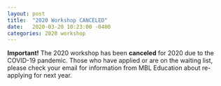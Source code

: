 ```yaml
---
layout: post
title:  "2020 Workshop CANCELED"
date:   2020-03-20 10:23:00 -0400
categories: 2020 workshop
---
```

**Important!** The 2020 workshop has been **canceled** for 2020 due to the COVID-19 pandemic. Those who have applied or are on the waiting list, please check your email for information from MBL Education about re-applying for next year.

